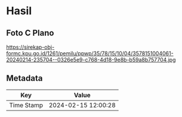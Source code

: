 # Hasil

## Foto C Plano

https://sirekap-obj-formc.kpu.go.id/1261/pemilu/ppwp/35/78/15/10/04/3578151004061-20240214-235704--0326e5e9-c768-4d18-9e8b-b59a8b757704.jpg


## Metadata

| Key        | Value               |
| ---------- | ------------------- |
| Time Stamp | 2024-02-15 12:00:28 |




